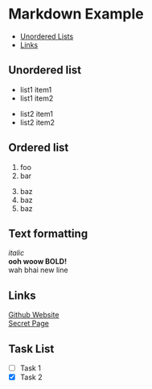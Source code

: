 # Markdown Example
- [Unordered Lists](#unordered-list)
- [Links](#links)

## Unordered list

- list1 item1
- list1 item2

+ list2 item1
+ list2 item2

## Ordered list

1. foo
2. bar

3) baz
3) baz
3) baz

## Text formatting

*italic*\
**ooh woow BOLD!** \
wah bhai new line

## Links

[Github Website](https://github.com)\
[Secret Page](Secret.md)

## Task List

- [ ] Task 1
- [x] Task 2